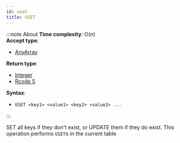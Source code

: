 ```yaml
---
id: uset
title: USET
---
```


:::note About
**Time complexity**: O(n)  
**Accept type**:

- [AnyArray](../protocol/data-types.md#any-array)

**Return type**:

- [Integer](../protocol/skyhash.md#unsigned-integers-)
- [Rcode 5](../protocol/response-codes.md)

**Syntax**:

- `USET <key1> <value1> <key2> <value2> ...`

:::

SET all keys if they don't exist, or UPDATE them if they do exist. This operation performs `USET`s in the current table
